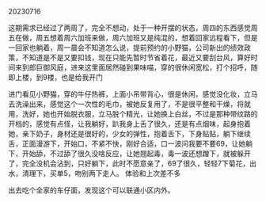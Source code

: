 20230716

这期需求已经过了两周了，完全不想动，处于一种开摆的状态，周四的东西感觉周五在做，周五想着周六加班来做，周六加班又是纯混的，想着回家远程看下，但是一回家也躺着，周一晨会不知道怎么说，提前预约的小野猫，公司新出的绩效政策，不知道是不是又要扣钱，现在只能先暂时节省着花，最近又要刮台风，算好时间来到郎巨御风庭，进来这里面居然碰到果味喵，穿的很休闲宽松，打个招呼，随即上楼，到9楼，也是给我开门

进门看见小野猫，穿的牛仔热裤，上面小吊带背心，很是休闲，感觉没化妆，立马去洗澡出来，感觉这个一次性的毛巾，被她反复用了，不是很平整和干燥，将就用，洗好，她也开始脱衣服，立马脱个精光，让她换上白丝，不过是那种带纹路的开档的，感觉有点怪，让我躺好，趴我身上舌了很久，还是有点烟味，起身抱着她，亲下奶子，身材还是很好的，少女的弹性，抱着舌下，下身贴贴，躺下继续舌，正面漫游下，开始口，不紧不快，刚好合适，口一波问我要不要69，让她躺下，开始舔，不过舔了很久没啥反应，让她翘起毒，毒一波还想蹭下，就被躲开了，完全没机会沾到，只好躺下，此时不愿意亲了，69了很久，轻轻7下菊花，出水，清理下，买单5，吻别两下走人。 体验和上次差不多

出去吃个全家的车仔面，发现这个可以联通小区内外。

